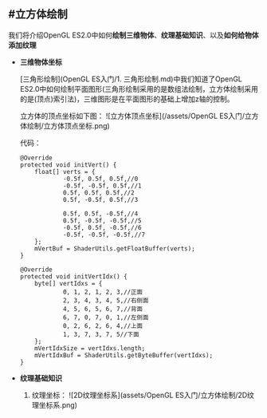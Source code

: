 #立方体绘制
---
我们将介绍OpenGL ES2.0中如何**绘制三维物体**、**纹理基础知识**、以及**如何给物体添加纹理**

* **三维物体坐标**

    [三角形绘制](OpenGL ES入门/1. 三角形绘制.md)中我们知道了OpenGL ES2.0中如何绘制平面图形(三角形绘制采用的是数组法绘制，立方体绘制采用的是(顶点)索引法)，三维图形是在平面图形的基础上增加z轴的控制。
    
    立方体的顶点坐标如下图：
    ![立方体顶点坐标](/assets/OpenGL ES入门/立方体绘制/立方体顶点坐标.png)

    代码：
    ```
    @Override
    protected void initVert() {
        float[] verts = {
                -0.5f, 0.5f, 0.5f,//0
                -0.5f, -0.5f, 0.5f,//1
                0.5f, 0.5f, 0.5f,//2
                0.5f, -0.5f, 0.5f,//3

                0.5f, 0.5f, -0.5f,//4
                0.5f, -0.5f, -0.5f,//5
                -0.5f, 0.5f, -0.5f,//6
                -0.5f, -0.5f, -0.5f,//7
        };
        mVertBuf = ShaderUtils.getFloatBuffer(verts);
    }
    ```
    ```
    @Override
    protected void initVertIdx() {
        byte[] vertIdxs = {
                0, 1, 2, 1, 2, 3,//正面
                2, 3, 4, 3, 4, 5,//右侧面
                4, 5, 6, 5, 6, 7,//背面
                6, 7, 0, 7, 0, 1,//左侧面
                0, 2, 6, 2, 6, 4,//上面
                1, 3, 7, 3, 7, 5//下面
        };
        mVertIdxSize = vertIdxs.length;
        mVertIdxBuf = ShaderUtils.getByteBuffer(vertIdxs);
    }
    ```
* **纹理基础知识**
    
    1. 纹理坐标：
    ![2D纹理坐标系](assets/OpenGL ES入门/立方体绘制/2D纹理坐标系.png)